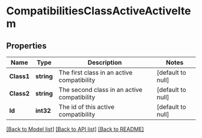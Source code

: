 # CompatibilitiesClassActiveActiveItem

## Properties
Name | Type | Description | Notes
------------ | ------------- | ------------- | -------------
**Class1** | **string** | The first class in an active compatibility | [default to null]
**Class2** | **string** | The second class in an active compatibility | [default to null]
**Id** | **int32** | The id of this active compatibility | [default to null]

[[Back to Model list]](../README.md#documentation-for-models) [[Back to API list]](../README.md#documentation-for-api-endpoints) [[Back to README]](../README.md)


